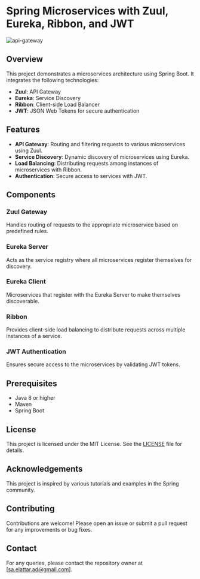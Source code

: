 # Spring Microservices with Zuul, Eureka, Ribbon, and JWT

![api-gateway](https://github.com/daasrattale/spring-zuul-eureka-ribbon-jwt/assets/44347757/9c7cad80-afb8-47b9-a04d-9bae5320eaa6)


## Overview

This project demonstrates a microservices architecture using Spring Boot. It integrates the following technologies:
- **Zuul**: API Gateway
- **Eureka**: Service Discovery
- **Ribbon**: Client-side Load Balancer
- **JWT**: JSON Web Tokens for secure authentication

## Features

- **API Gateway**: Routing and filtering requests to various microservices using Zuul.
- **Service Discovery**: Dynamic discovery of microservices using Eureka.
- **Load Balancing**: Distributing requests among instances of microservices with Ribbon.
- **Authentication**: Secure access to services with JWT.

## Components

### Zuul Gateway
Handles routing of requests to the appropriate microservice based on predefined rules.

### Eureka Server
Acts as the service registry where all microservices register themselves for discovery.

### Eureka Client
Microservices that register with the Eureka Server to make themselves discoverable.

### Ribbon
Provides client-side load balancing to distribute requests across multiple instances of a service.

### JWT Authentication
Ensures secure access to the microservices by validating JWT tokens.

## Prerequisites

- Java 8 or higher
- Maven
- Spring Boot

## License

This project is licensed under the MIT License. See the [LICENSE](LICENSE) file for details.

## Acknowledgements

This project is inspired by various tutorials and examples in the Spring community.

## Contributing

Contributions are welcome! Please open an issue or submit a pull request for any improvements or bug fixes.

## Contact

For any queries, please contact the repository owner at [sa.elattar.ad@gmail.com].

